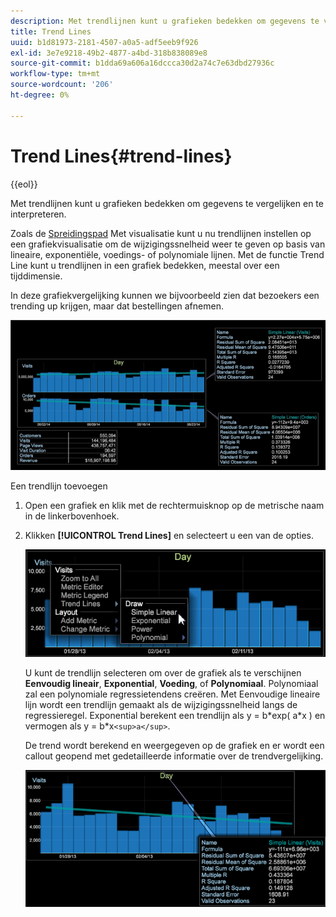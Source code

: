```yaml
---
description: Met trendlijnen kunt u grafieken bedekken om gegevens te vergelijken en te interpreteren.
title: Trend Lines
uuid: b1d81973-2181-4507-a0a5-adf5eeb9f926
exl-id: 3e7e9218-49b2-4877-a4bd-318b838089e8
source-git-commit: b1dda69a606a16dccca30d2a74c7e63dbd27936c
workflow-type: tm+mt
source-wordcount: '206'
ht-degree: 0%

---
```


# Trend Lines{#trend-lines}

{{eol}}

Met trendlijnen kunt u grafieken bedekken om gegevens te vergelijken en te interpreteren.

Zoals de [Spreidingspad](https://experienceleague.adobe.com/docs/data-workbench/using/client/analysis-visualizations/c-scat-plots.html) Met visualisatie kunt u nu trendlijnen instellen op een grafiekvisualisatie om de wijzigingssnelheid weer te geven op basis van lineaire, exponentiële, voedings- of polynomiale lijnen. Met de functie Trend Line kunt u trendlijnen in een grafiek bedekken, meestal over een tijddimensie.

In deze grafiekvergelijking kunnen we bijvoorbeeld zien dat bezoekers een trending up krijgen, maar dat bestellingen afnemen.

![](assets/trend_line.png)

Een trendlijn toevoegen

1. Open een grafiek en klik met de rechtermuisknop op de metrische naam in de linkerbovenhoek.
1. Klikken **[!UICONTROL Trend Lines]** en selecteert u een van de opties.

   ![](assets/trend_line_graph.png)

   U kunt de trendlijn selecteren om over de grafiek als te verschijnen **Eenvoudig lineair**, **Exponential**, **Voeding**, of **Polynomiaal**. Polynomiaal zal een polynomiale regressietendens creëren. Met Eenvoudige lineaire lijn wordt een trendlijn gemaakt als de wijzigingssnelheid langs de regressieregel. Exponential berekent een trendlijn als y = b&#42;exp( a&#42;x ) en vermogen als y = b&#42;x`<sup>a</sup>`.

   De trend wordt berekend en weergegeven op de grafiek en er wordt een callout geopend met gedetailleerde informatie over de trendvergelijking.

   ![](assets/trend_line_detail.png)
